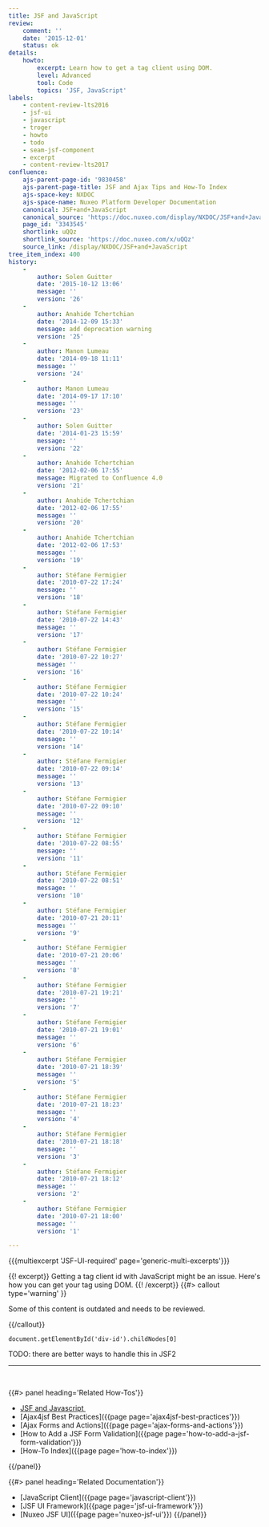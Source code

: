 ```yaml
---
title: JSF and JavaScript
review:
    comment: ''
    date: '2015-12-01'
    status: ok
details:
    howto:
        excerpt: Learn how to get a tag client using DOM.
        level: Advanced
        tool: Code
        topics: 'JSF, JavaScript'
labels:
    - content-review-lts2016
    - jsf-ui
    - javascript
    - troger
    - howto
    - todo
    - seam-jsf-component
    - excerpt
    - content-review-lts2017
confluence:
    ajs-parent-page-id: '9830458'
    ajs-parent-page-title: JSF and Ajax Tips and How-To Index
    ajs-space-key: NXDOC
    ajs-space-name: Nuxeo Platform Developer Documentation
    canonical: JSF+and+JavaScript
    canonical_source: 'https://doc.nuxeo.com/display/NXDOC/JSF+and+JavaScript'
    page_id: '3343545'
    shortlink: uQQz
    shortlink_source: 'https://doc.nuxeo.com/x/uQQz'
    source_link: /display/NXDOC/JSF+and+JavaScript
tree_item_index: 400
history:
    -
        author: Solen Guitter
        date: '2015-10-12 13:06'
        message: ''
        version: '26'
    -
        author: Anahide Tchertchian
        date: '2014-12-09 15:33'
        message: add deprecation warning
        version: '25'
    -
        author: Manon Lumeau
        date: '2014-09-18 11:11'
        message: ''
        version: '24'
    -
        author: Manon Lumeau
        date: '2014-09-17 17:10'
        message: ''
        version: '23'
    -
        author: Solen Guitter
        date: '2014-01-23 15:59'
        message: ''
        version: '22'
    -
        author: Anahide Tchertchian
        date: '2012-02-06 17:55'
        message: Migrated to Confluence 4.0
        version: '21'
    -
        author: Anahide Tchertchian
        date: '2012-02-06 17:55'
        message: ''
        version: '20'
    -
        author: Anahide Tchertchian
        date: '2012-02-06 17:53'
        message: ''
        version: '19'
    -
        author: Stéfane Fermigier
        date: '2010-07-22 17:24'
        message: ''
        version: '18'
    -
        author: Stéfane Fermigier
        date: '2010-07-22 14:43'
        message: ''
        version: '17'
    -
        author: Stéfane Fermigier
        date: '2010-07-22 10:27'
        message: ''
        version: '16'
    -
        author: Stéfane Fermigier
        date: '2010-07-22 10:24'
        message: ''
        version: '15'
    -
        author: Stéfane Fermigier
        date: '2010-07-22 10:14'
        message: ''
        version: '14'
    -
        author: Stéfane Fermigier
        date: '2010-07-22 09:14'
        message: ''
        version: '13'
    -
        author: Stéfane Fermigier
        date: '2010-07-22 09:10'
        message: ''
        version: '12'
    -
        author: Stéfane Fermigier
        date: '2010-07-22 08:55'
        message: ''
        version: '11'
    -
        author: Stéfane Fermigier
        date: '2010-07-22 08:51'
        message: ''
        version: '10'
    -
        author: Stéfane Fermigier
        date: '2010-07-21 20:11'
        message: ''
        version: '9'
    -
        author: Stéfane Fermigier
        date: '2010-07-21 20:06'
        message: ''
        version: '8'
    -
        author: Stéfane Fermigier
        date: '2010-07-21 19:21'
        message: ''
        version: '7'
    -
        author: Stéfane Fermigier
        date: '2010-07-21 19:01'
        message: ''
        version: '6'
    -
        author: Stéfane Fermigier
        date: '2010-07-21 18:39'
        message: ''
        version: '5'
    -
        author: Stéfane Fermigier
        date: '2010-07-21 18:23'
        message: ''
        version: '4'
    -
        author: Stéfane Fermigier
        date: '2010-07-21 18:18'
        message: ''
        version: '3'
    -
        author: Stéfane Fermigier
        date: '2010-07-21 18:12'
        message: ''
        version: '2'
    -
        author: Stéfane Fermigier
        date: '2010-07-21 18:00'
        message: ''
        version: '1'

---
```

{{{multiexcerpt 'JSF-UI-required' page='generic-multi-excerpts'}}}

{{! excerpt}}
Getting a tag client id with JavaScript might be an issue. Here's how you can get your tag using DOM.
{{! /excerpt}} {{#> callout type='warning' }}

Some of this content is outdated and needs to be reviewed.

{{/callout}}

```
document.getElementById('div-id').childNodes[0]

```

TODO: there are better ways to handle this in JSF2

* * *

&nbsp;

<div class="row" data-equalizer data-equalize-on="medium"><div class="column medium-6">{{#> panel heading='Related How-Tos'}}

*   [JSF and Javascript ]()
*   [Ajax4jsf Best Practices]({{page page='ajax4jsf-best-practices'}})
*   [Ajax Forms and Actions]({{page page='ajax-forms-and-actions'}})
*   [How to Add a JSF Form Validation]({{page page='how-to-add-a-jsf-form-validation'}})
*   [How-To Index]({{page page='how-to-index'}})

{{/panel}}</div><div class="column medium-6">{{#> panel heading='Related Documentation'}}

*   [JavaScript Client]({{page page='javascript-client'}})
*   [JSF UI Framework]({{page page='jsf-ui-framework'}})
*   [Nuxeo JSF UI]({{page page='nuxeo-jsf-ui'}})
{{/panel}}</div></div>
